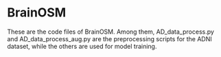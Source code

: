 # BrainOSM
These are the code files of BrainOSM. Among them, AD_data_process.py and AD_data_process_aug.py are the preprocessing scripts for the ADNI dataset, while the others are used for model training.
